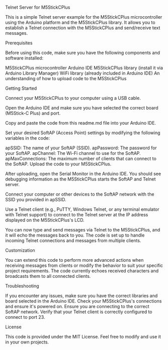 Telnet Server for M5StickCPlus

This is a simple Telnet server example for the M5StickCPlus microcontroller using the Arduino platform and the M5StickCPlus library. It allows you to establish a Telnet connection with the M5StickCPlus and send/receive text messages.

Prerequisites

Before using this code, make sure you have the following components and software installed:

M5StickCPlus microcontroller
Arduino IDE
M5StickCPlus library (install it via Arduino Library Manager)
WiFi library (already included in Arduino IDE)
An understanding of how to upload code to the M5StickCPlus

Getting Started

Connect your M5StickCPlus to your computer using a USB cable.

Open the Arduino IDE and make sure you have selected the correct board (M5Stick-C Plus) and port.

Copy and paste the code from this readme.md file into your Arduino IDE.

Set your desired SoftAP (Access Point) settings by modifying the following variables in the code:

apSSID: The name of your SoftAP (SSID).
apPassword: The password for your SoftAP.
apChannel: The Wi-Fi channel to use for the SoftAP.
apMaxConnections: The maximum number of clients that can connect to the SoftAP.
Upload the code to your M5StickCPlus.

After uploading, open the Serial Monitor in the Arduino IDE. You should see debugging information as the M5StickCPlus starts the SoftAP and Telnet server.

Connect your computer or other devices to the SoftAP network with the SSID you provided in apSSID.

Use a Telnet client (e.g., PuTTY, Windows Telnet, or any terminal emulator with Telnet support) to connect to the Telnet server at the IP address displayed on the M5StickCPlus's LCD.

You can now type and send messages via Telnet to the M5StickCPlus, and it will echo the messages back to you. The code is set up to handle incoming Telnet connections and messages from multiple clients.

Customization

You can extend this code to perform more advanced actions when receiving messages from clients or modify the behavior to suit your specific project requirements. The code currently echoes received characters and broadcasts them to all connected clients.

Troubleshooting

If you encounter any issues, make sure you have the correct libraries and board selected in the Arduino IDE.
Check your M5StickCPlus's connections and ensure it's powered on.
Ensure you are connecting to the correct SoftAP network.
Verify that your Telnet client is correctly configured to connect to port 23.

License

This code is provided under the MIT License. Feel free to modify and use it in your own projects.

